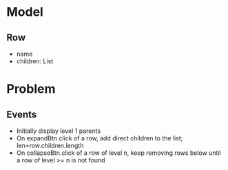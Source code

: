 # Model
## Row
- name
- children: List<Row>

# Problem
## Events
- Initially display level 1 parents
- On expandBtn.click of a row, add direct children to the list; len=row.children.length
- On collapseBtn.click of a row of level n, keep removing rows below until a row of level >= n is not found